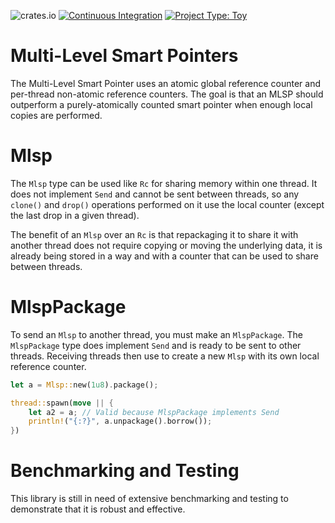 ![crates.io](https://img.shields.io/crates/v/mlsp.svg)
[![Continuous Integration](https://github.com/Kylebrown9/mlsp/actions/workflows/ci.yml/badge.svg)](https://github.com/Kylebrown9/mlsp/actions/workflows/ci.yml)
[![Project Type: Toy](https://img.shields.io/badge/project%20type-toy-blue)](https://project-types.github.io/#toy)

# Multi-Level Smart Pointers
The Multi-Level Smart Pointer uses an atomic global reference counter and per-thread non-atomic reference counters.
The goal is that an MLSP should outperform a purely-atomically counted smart pointer when enough local copies are performed.

# Mlsp
The `Mlsp` type can be used like `Rc` for sharing memory within one thread.
It does not implement `Send` and cannot be sent between threads, so any `clone()` and `drop()` operations performed on it use the local counter (except the last drop in a given thread).

The benefit of an `Mlsp` over an `Rc` is that repackaging it to share it with another thread does not require copying or moving the underlying data, it is already being stored in a way and with a counter that can be used to share between threads.

# MlspPackage
To send an `Mlsp` to another thread, you must make an `MlspPackage`.
The `MlspPackage` type does implement `Send` and is ready to be sent to other threads.
Receiving threads then use to create a new `Mlsp` with its own local reference counter.

```rust
let a = Mlsp::new(1u8).package();

thread::spawn(move || {
    let a2 = a; // Valid because MlspPackage implements Send
    println!("{:?}", a.unpackage().borrow());
})
```

# Benchmarking and Testing
This library is still in need of extensive benchmarking and testing to demonstrate that it is robust and effective.
